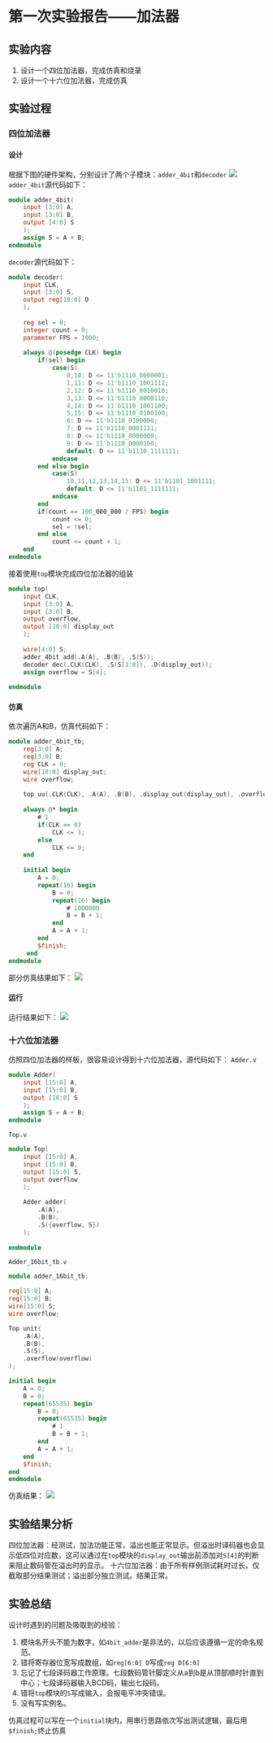 # 第一次实验报告——加法器
## 实验内容
1. 设计一个四位加法器，完成仿真和烧录
2. 设计一个十六位加法器，完成仿真
## 实验过程
### 四位加法器
#### 设计
根据下图的硬件架构，分别设计了两个子模块：`adder_4bit`和`decoder`
![](./img/4.jpeg)
`adder_4bit`源代码如下：
```verilog
module adder_4bit(
    input [3:0] A,
    input [3:0] B,
    output [4:0] S
    );
    assign S = A + B;
endmodule
```
`decoder`源代码如下：
```verilog
module decoder(
    input CLK,
    input [3:0] S,
    output reg[10:0] D
    );
    
    reg sel = 0;
    integer count = 0;
    parameter FPS = 1000;
    
    always @(posedge CLK) begin
        if(sel) begin
            case(S)
                0,10: D <= 11'b1110_0000001;
                1,11: D <= 11'b1110_1001111;
                2,12: D <= 11'b1110_0010010;
                3,13: D <= 11'b1110_0000110;
                4,14: D <= 11'b1110_1001100;
                5,15: D <= 11'b1110_0100100;
                6: D <= 11'b1110_0100000;
                7: D <= 11'b1110_0001111;
                8: D <= 11'b1110_0000000;
                9: D <= 11'b1110_0000100;
                default: D <= 11'b1110_1111111;
            endcase
        end else begin
            case(S)
                10,11,12,13,14,15: D <= 11'b1101_1001111;
                default: D <= 11'b1101_1111111;
            endcase
        end
        if(count == 100_000_000 / FPS) begin
            count <= 0;
            sel = !sel;
        end else
            count <= count + 1;
    end
endmodule
```
接着使用`top`模块完成四位加法器的组装
```verilog
module top(
    input CLK,
    input [3:0] A,
    input [3:0] B,
    output overflow,
    output [10:0] display_out
    );
    
    wire[4:0] S;
    adder_4bit add(.A(A), .B(B), .S(S));
    decoder dec(.CLK(CLK), .S(S[3:0]), .D(display_out));
    assign overflow = S[4];
    
endmodule

```
#### 仿真
依次遍历A和B，仿真代码如下：
```verilog
module adder_4bit_tb;
    reg[3:0] A;
    reg[3:0] B;
    reg CLK = 0;
    wire[10:0] display_out;
    wire overflow;
    
    top uu(.CLK(CLK), .A(A), .B(B), .display_out(display_out), .overflow(overflow));
    
    always @* begin
        # 1
        if(CLK == 0)
            CLK <= 1;
        else
            CLK <= 0;
    end
    
    initial begin
        A = 0;
        repeat(16) begin
            B = 0;
            repeat(16) begin
                # 1000000
                B = B + 1;
            end
            A = A + 1;
        end
        $finish;
     end
endmodule
```
部分仿真结果如下：
![](./img/1.jpeg)
#### 运行
运行结果如下：
![](./img/2.jpeg)
### 十六位加法器
仿照四位加法器的样板，很容易设计得到十六位加法器，源代码如下：
`Adder.v`
```verilog
module Adder(
    input [15:0] A,
    input [15:0] B,
    output [16:0] S
    );
    assign S = A + B;
endmodule
```
`Top.v`
```verilog
module Top(
    input [15:0] A,
    input [15:0] B,
    output [15:0] S,
    output overflow
    );
    
    Adder adder(
        .A(A),
        .B(B),
        .S({overflow, S})
    );
    
endmodule
```
`Adder_16bit_tb.v`
```verilog
module adder_16bit_tb;

reg[15:0] A;
reg[15:0] B;
wire[15:0] S;
wire overflow;

Top unit(
    .A(A),
    .B(B),
    .S(S),
    .overflow(overflow)
);

initial begin
    A = 0;
    B = 0;
    repeat(65535) begin
        B = 0;
        repeat(65535) begin
            # 1
            B = B + 1;
        end
        A = A + 1;
    end
    $finish;
end
endmodule
```
仿真结果：
![](./img/3.jpeg)
## 实验结果分析
四位加法器：经测试，加法功能正常，溢出也能正常显示。但溢出时译码器也会显示低四位对应数，这可以通过在`top`模块的`display_out`输出前添加对`S[4]`的判断来阻止数码管在溢出时的显示。
十六位加法器：由于所有样例测试耗时过长，仅截取部分结果测试；溢出部分独立测试。结果正常。
## 实验总结
设计时遇到的问题及吸取到的经验：

1. 模块名开头不能为数字，如`4bit_adder`是非法的，以后应该遵循一定的命名规范。
2. 错将寄存器位宽写成数组，如`reg[6:0] D`写成`reg D[6:0]`
3. 忘记了七段译码器工作原理。七段数码管针脚定义从a到b是从顶部顺时针直到中心；七段译码器输入BCD码，输出七段码。
4. 错将`top`模块的`S`写成输入，会报电平冲突错误。
5. 没有写实例名。

仿真过程可以写在一个`initial`块内，用串行思路依次写出测试逻辑，最后用`$finish;`终止仿真
